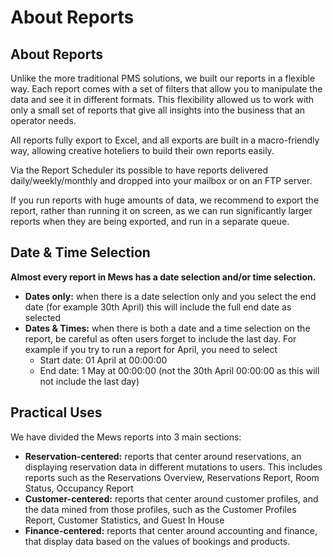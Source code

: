 # About Reports

## About Reports

Unlike the more traditional PMS solutions, we built our reports in a flexible way. Each report comes with a set of filters that allow you to manipulate the data and see it in different formats. This flexibility allowed us to work with only a small set of reports that give all insights into the business that an operator needs.

All reports fully export to Excel, and all exports are built in a macro-friendly way, allowing creative hoteliers to build their own reports easily.

Via the Report Scheduler its possible to have reports delivered daily/weekly/monthly and dropped into your mailbox or on an FTP server.

If you run reports with huge amounts of data, we recommend to export the report, rather than running it on screen, as we can run significantly larger reports when they are being exported, and run in a separate queue.

## **Date & Time Selection**

**Almost every report in Mews has a date selection and/or time selection.** 

* **Dates only:** when there is a date selection only and you select the end date \(for example 30th April\) this will include the full end date as selected 
* **Dates & Times:** when there is both a date and a time selection on the report, be careful as often users forget to include the last day. For example if you try to run a report for April, you need to select
  * Start date: 01 April at 00:00:00
  * End date: 1 May at 00:00:00 \(not the 30th April 00:00:00 as this will not include the last day\)

## Practical Uses

We have divided the Mews reports into 3 main sections:

* **Reservation-centered:** reports that center around reservations, an displaying reservation data in different mutations to users. This includes reports such as the Reservations Overview, Reservations Report, Room Status, Occupancy Report
* **Customer-centered:** reports that center around customer profiles, and the data mined from those profiles, such as the Customer Profiles Report, Customer Statistics, and Guest In House
* **Finance-centered:** reports that center around accounting and finance, that display data based on the values of bookings and products.

